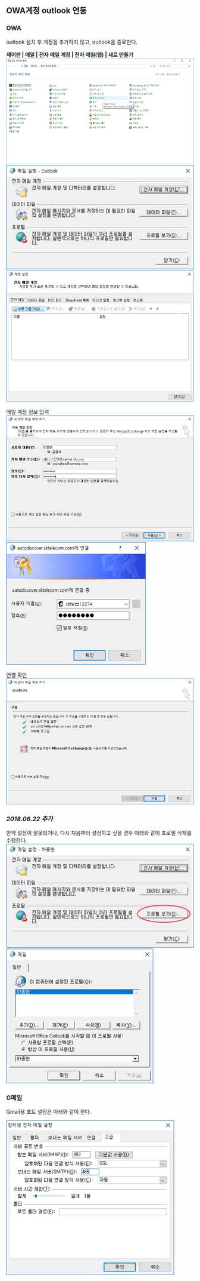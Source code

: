 OWA계정 outlook 연동
-------------------

### OWA

outlook 설치 후 계정을 추가하지 않고, outlook을 종료한다.  

**제어판 | 메일 | 전자 메일 계정 | 전자 메일(탭) | 새로 만들기**
![제어판]
![메일]
![계정추가]

메일 계정 정보 입력
![계정정보 입력]
![인증]

연결 확인  
![완료]

### _2018.06.22 추가_

만약 설정이 잘못되거나, 다시 처음부터 설정하고 싶을 경우 아래와 같이 프로필 삭제를 수행한다.
![프로필선택]
![프로필삭제]

### G메일

Gmail용 포트 설정은 아래와 같이 한다.

![G메일포트설정]

[제어판]: /images/2017-10-20-owa-설정/001.png
[메일]: /images/2017-10-20-owa-설정/002.png
[계정추가]: /images/2017-10-20-owa-설정/003.png
[계정정보 입력]: /images/2017-10-20-owa-설정/004.png
[인증]: /images/2017-10-20-owa-설정/005.png
[완료]: /images/2017-10-20-owa-설정/006.png
[프로필선택]: /images/2017-10-20-owa-설정/007.png
[프로필삭제]: /images/2017-10-20-owa-설정/008.png
[G메일포트설정]: /images/2017-10-20-owa-설정/009.png